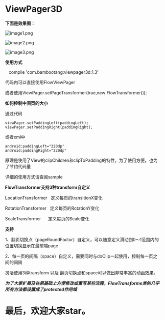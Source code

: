 # ViewPager3D

**下面是效果图：**

![image1.png](https://github.com/bambootang/ViewPager3D/blob/master/imgs/img1.gif)

![image2.png](https://github.com/bambootang/ViewPager3D/blob/master/imgs/img2.gif)

![image3.png](https://github.com/bambootang/ViewPager3D/blob/master/imgs/img3.gif)

**使用方式**

    compile 'com.bambootang:viewpager3d:1.3'

代码内可以直接使用FlowViewPager

或者使用ViewPager.setPageTransformer(true,new FlowTransformer());

**如何控制中间页的大小**

通过代码

    viewPager.setPaddingLeft(paddingLeft);
    viewPager.setPaddingRight(paddingRight);
    
或者xml中

    android:paddingLeft="220dp"
    android:paddingRight="220dp"
    
原理是使用了View的clipChildren和clipToPadding的特性，为了使用方便，也为了节约代码量



详细的使用方式请查阅sample

**FlowTransformer支持3种transform自定义**

LocationTransformer   定义每页的transitionX变化

RotationTransformer   定义每页的RotationY变化

ScaleTransformer      定义每页的Scale变化

**支持**

1、翻页切换点（pageRoundFactor）自定义，可以随意定义滑动到0～1范围内的位置切换显示在最前端page

2、每一页的间隔（space）自定义，需要同时与doClip一起使用，控制每一页之间的间隔


灵活使用3种transform 以及 翻页切换点和space可以做出非常丰富的动画效果。


***为了大家扩展及在原基础上方便修改或重写某些流程，FlowTransforme类的几乎所有方法都设置成了protected作用域***

# 最后，欢迎大家star。
